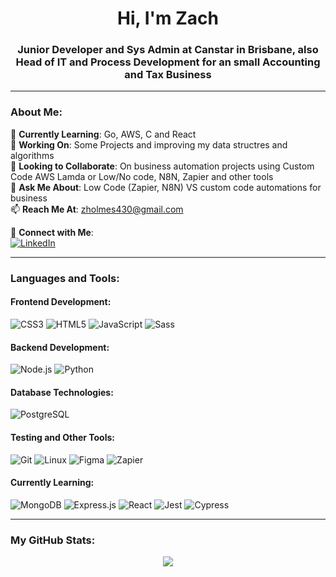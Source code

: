 
<h1 align="center">Hi, I'm Zach</h1>
<h3 align="center">Junior Developer and Sys Admin at Canstar in Brisbane, also Head of IT and Process Development for an small Accounting and Tax Business</h3>

<!--
<p align="center">
  <img src="URL_TO_YOUR_BANNER_IMAGE" alt="Banner with a catchy tagline or visual">
</p>
-->

---

### About Me:

🌱 **Currently Learning**: Go, AWS, C and React  
🔭 **Working On**: Some Projects and improving my data structres and algorithms  
👯 **Looking to Collaborate**: On business automation projects using Custom Code AWS Lamda or Low/No code, N8N, Zapier and other tools  
💬 **Ask Me About**: Low Code (Zapier, N8N) VS custom code automations for business  
📫 **Reach Me At**: [zholmes430@gmail.com](mailto:zholmes430@gmail.com)

🔗 **Connect with Me**:  
  [![LinkedIn](https://img.shields.io/badge/LinkedIn-Zach_Holmes-blue?style=flat-square&logo=linkedin)](https://www.linkedin.com/in/zach-holmes-60042a181/)

---

### Languages and Tools:

#### Frontend Development:
<p align="left">
  <img src="https://img.shields.io/badge/CSS3-%231572B6.svg?style=for-the-badge&logo=css3&logoColor=white" alt="CSS3" title="CSS3 - Styling and layout for web pages"/>
  <img src="https://img.shields.io/badge/HTML5-E34F26?style=for-the-badge&logo=html5&logoColor=white" alt="HTML5" title="HTML5 - Markup language for structuring web content"/>
  <img src="https://img.shields.io/badge/JavaScript-F7DF1E?style=for-the-badge&logo=javascript&logoColor=black" alt="JavaScript" title="JavaScript - Programming language for web interactivity"/>
  <img src="https://img.shields.io/badge/Sass-CC6699?style=for-the-badge&logo=sass&logoColor=white" alt="Sass" title="Sass - CSS preprocessor for more efficient styling"/>
</p>

#### Backend Development:
<p align="left">
  <img src="https://img.shields.io/badge/Node.js-339933?style=for-the-badge&logo=nodedotjs&logoColor=white" alt="Node.js" title="Node.js - JavaScript runtime for server-side development"/>
  <img src="https://img.shields.io/badge/Python-3776AB?style=for-the-badge&logo=python&logoColor=white" alt="Python" title="Python - General-purpose programming language"/>
</p>

#### Database Technologies:
<p align="left">
  <img src="https://img.shields.io/badge/PostgreSQL-316192?style=for-the-badge&logo=postgresql&logoColor=white" alt="PostgreSQL" title="PostgreSQL - Advanced open source relational database"/>
</p>

#### Testing and Other Tools:
<p align="left">
  <img src="https://img.shields.io/badge/Git-F05032?style=for-the-badge&logo=git&logoColor=white" alt="Git" title="Git - Version control system"/>
  <img src="https://img.shields.io/badge/Linux-FCC624?style=for-the-badge&logo=linux&logoColor=black" alt="Linux" title="Linux - Operating system"/>
  <img src="https://img.shields.io/badge/Figma-F24E1E?style=for-the-badge&logo=figma&logoColor=white" alt="Figma" title="Figma - UI/UX design tool"/>
  <img src="https://img.shields.io/badge/Zapier-FF4A00?style=for-the-badge&logo=zapier&logoColor=white" alt="Zapier" title="Zapier - Automation tool for connecting apps and services"/>
</p>

#### Currently Learning: 
<p align="left">
  <img src="https://img.shields.io/badge/MongoDB-47A248?style=for-the-badge&logo=mongodb&logoColor=white" alt="MongoDB" title="MongoDB - NoSQL database for modern applications"/>
  <img src="https://img.shields.io/badge/Express.js-404D59?style=for-the-badge" alt="Express.js" title="Express.js - Web application framework for Node.js"/>
  <img src="https://img.shields.io/badge/React-20232A?style=for-the-badge&logo=react&logoColor=61DAFB" alt="React" title="React - JavaScript library for building user interfaces"/>
  <img src="https://img.shields.io/badge/Jest-C21325?style=for-the-badge&logo=jest&logoColor=white" alt="Jest" title="Jest - JavaScript testing framework"/>
  <img src="https://img.shields.io/badge/Cypress-17202C?style=for-the-badge&logo=cypress&logoColor=white" alt="Cypress" title="Cypress - End-to-end testing framework"/>
</p>

---

### My GitHub Stats:
<p align="center">
<!--   <img src="https://github-readme-stats.vercel.app/api/top-langs?username=zholmes430&layout=compact" alt="Languages Used"> -->
<!--   <img src="https://github-readme-stats.vercel.app/api?username=zholmes430&show_icons=true" alt="GitHub Stats"> -->
<!--   <img src="https://github-readme-stats.vercel.app/api/top-langs/?username=zachholmesdev&langs_count=8&theme=tokyonight"> -->
  <img src="https://github-readme-stats.vercel.app/api/top-langs/?username=zachholmesdev&layout=compact&langs_count=8&theme=tokyonight">
<!--   ![Top Langs](https://github-readme-stats.vercel.app/api/top-langs/?username=zachholmesdev&layout=compact) -->
</p>



